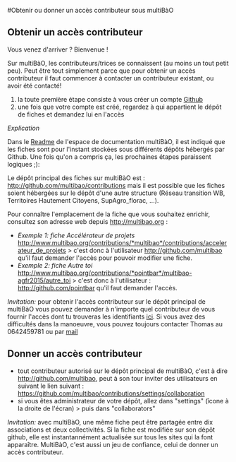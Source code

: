#Obtenir ou donner un accès contributeur sous multiBàO

## Obtenir un accès contributeur

Vous venez d'arriver ? Bienvenue !

Sur multiBàO, les contributeurs/trices se connaissent (au moins un tout petit peu). Peut être tout simplement parce que pour obtenir un accès contributeur il faut commencer à contacter un contributeur existant, ou avoir été contacté! 

1. la toute première étape consiste à vous créer un compte [Github](http://github.com)
2. une fois que votre compte est créé, regardez à qui appartient le dépôt de fiches et demandez lui en l'accès

*Explication*

Dans le [Readme](https://github.com/multibao/documentation) de l'espace de documentation multiBàO, il est indiqué que les fiches sont pour l'instant stockées sous différents dépôts hébergés par Github. Une fois qu'on a compris ça, les prochaines étapes paraissent logiques ;):

Le dépôt principal des fiches sur multiBàO est : http://github.com/multibao/contributions mais il est possible que les fiches soient hébergées sur le dépôt d'une autre structure (Réseau transition WB, Territoires Hautement Citoyens, SupAgro_florac, ...). 

Pour connaître l'emplacement de la fiche que vous souhaitez enrichir, consultez son adresse web depuis http://multibao.org : 
* *Exemple 1: fiche Accélérateur de projets* http://www.multibao.org/contributions/*multibao*/contributions/accelerateur_de_projets > c'est donc à l'utilisateur http://github.com/multibao qu'il faut demander l'accès pour pouvoir modifier une fiche.
* *Exemple 2: fiche Autre toi* http://www.multibao.org/contributions/*pointbar*/multibao-agfr2015/autre_toi > c'est donc à l'utilisateur : http://github.com/pointbar qu'il faut demander l'accès. 

*Invitation:* pour obtenir l'accès contributeur sur le dépôt principal de multiBàO vous pouvez demander à n'importe quel contributeur de vous fournir l'accès dont tu trouveras les identifiants [ici](https://github.com/orgs/multibao/people). Si vous avez des difficultés dans la manoeuvre, vous pouvez toujours contacter Thomas au 0642459781 ou par [mail](mailto:thomas.wolff@cpcoop.fr)

## Donner un accès contributeur

* tout contributeur autorisé sur le dépôt principal de multiBàO, c'est à dire http://github.com/multibao, peut à son tour inviter des utilisateurs en suivant le lien suivant : https://github.com/multibao/contributions/settings/collaboration
* si vous êtes administrateur de votre dépôt, allez dans "settings" (îcone à la droite de l'écran) > puis dans "collaborators"

*Invitation:* avec multiBàO, une même fiche peut être partagée entre dix associations et deux collectivités. Si la fiche est modifiée sur son dépôt github, elle est instantannément actualisée sur tous les sites qui la font apparaître. MultiBàO, c'est aussi un jeu de confiance, celui de donner un accès contributeur.
